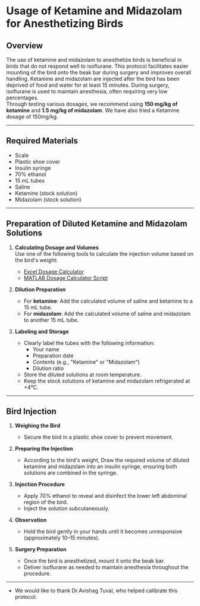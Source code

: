 # Usage of Ketamine and Midazolam for Anesthetizing Birds

## Overview  
The use of ketamine and midazolam to anesthetize birds is beneficial in birds that do not respond well to isoflurane. This protocol facilitates easier mounting of the bird onto the beak bar during surgery and improves overall handling. Ketamine and midazolam are injected after the bird has been deprived of food and water for at least 15 minutes. During surgery, isoflurane is used to maintain anesthesia, often requiring very low percentages.  
Through testing various dosages, we recommend using **150 mg/kg of ketamine** and **1.5 mg/kg of midazolam**.
We have also tried a Ketamine dosage of 150mg/kg.

---

## Required Materials  
- Scale  
- Plastic shoe cover  
- Insulin syringe  
- 70% ethanol  
- 15 mL tubes  
- Saline  
- Ketamine (stock solution)  
- Midazolam (stock solution)  

---

## Preparation of Diluted Ketamine and Midazolam Solutions  

1. **Calculating Dosage and Volumes**  
   Use one of the following tools to calculate the injection volume based on the bird's weight:  
   - [Excel Dosage Calculator](https://github.com/NeuralSyntaxLab/lab-handbook/blob/Ido_Lab-handbook/Chemichals%2C%20Solutions%2C%20Dlutions%2C%20and%20Reagents/DoseCalculator.xlsx)  
   - [MATLAB Dosage Calculator Script](https://github.com/NeuralSyntaxLab/lab-handbook/blob/Ido_Lab-handbook/Chemichals%2C%20Solutions%2C%20Dlutions%2C%20and%20Reagents/Ketamine_Midazolam_usage/DosageCalculator.m)  

2. **Dilution Preparation**  
   - For **ketamine**: Add the calculated volume of saline and ketamine to a 15 mL tube.  
   - For **midazolam**: Add the calculated volume of saline and midazolam to another 15 mL tube.  

3. **Labeling and Storage**  
   - Clearly label the tubes with the following information:  
     - Your name  
     - Preparation date  
     - Contents (e.g., "Ketamine" or "Midazolam")  
     - Dilution ratio  
   - Store the diluted solutions at room temperature.  
   - Keep the stock solutions of ketamine and midazolam refrigerated at +4°C.  

---

## Bird Injection  

1. **Weighing the Bird**  
   - Secure the bird in a plastic shoe cover to prevent movement.   

2. **Preparing the Injection**  
   - According to the bird's weight, Draw the required volume of diluted ketamine and midazolam into an insulin syringe, ensuring both solutions are combined in the syringe. 

3. **Injection Procedure**  
   - Apply 70% ethanol to reveal and disinfect the lower left abdominal region of the bird.  
   - Inject the solution subcutaneously.  

4. **Observation**  
   - Hold the bird gently in your hands until it becomes unresponsive (approximately 10–15 minutes).  

5. **Surgery Preparation**  
   - Once the bird is anesthetized, mount it onto the beak bar.  
   - Deliver isoflurane as needed to maintain anesthesia throughout the procedure.  

---

* We would like to thank Dr.Avishag Tuval, who helped calibrate this protocol.
